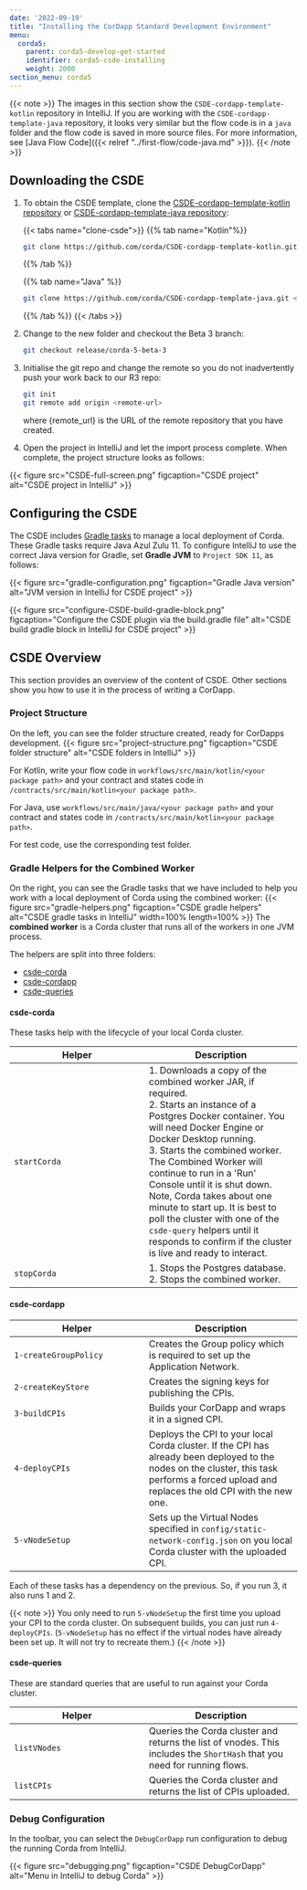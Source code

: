 ```yaml
---
date: '2022-09-19'
title: "Installing the CorDapp Standard Development Environment"
menu:
  corda5:
    parent: corda5-develop-get-started
    identifier: corda5-csde-installing
    weight: 2000
section_menu: corda5
---
```


{{< note >}}
The images in this section show the `CSDE-cordapp-template-kotlin` repository in IntelliJ. If you are working with the `CSDE-cordapp-template-java` repository, it looks very similar but the flow code is in a `java` folder and the flow code is saved in more source files. For more information, see [Java Flow Code]({{< relref "../first-flow/code-java.md" >}}).
{{< /note >}}

## Downloading the CSDE

1. To obtain the CSDE template, clone the [CSDE-cordapp-template-kotlin repository](https://github.com/corda/CSDE-cordapp-template-kotlin) or [CSDE-cordapp-template-java repository](https://github.com/corda/CSDE-cordapp-template-java):

   {{< tabs name="clone-csde">}}
   {{% tab name="Kotlin"%}}
   ```sh
   git clone https://github.com/corda/CSDE-cordapp-template-kotlin.git <local-folder>
   ```
   {{% /tab %}}

   {{% tab name="Java" %}}
   ```sh
   git clone https://github.com/corda/CSDE-cordapp-template-java.git <local-folder>
   ```
   {{% /tab %}}
   {{< /tabs >}}

2. Change to the new folder and checkout the Beta 3 branch:

   ```sh
   git checkout release/corda-5-beta-3
   ```

3. Initialise the git repo and change the remote so you do not inadvertently push your work back to our R3 repo:

   ```sh
   git init
   git remote add origin <remote-url>
   ```

   where {remote_url} is the URL of the remote repository that you have created.

3. Open the project in IntelliJ and let the import process complete.
  When complete, the project structure looks as follows:

  {{< figure src="CSDE-full-screen.png" figcaption="CSDE project" alt="CSDE project in IntelliJ" >}}


## Configuring the CSDE

The CSDE includes [Gradle tasks](#gradle-helpers-for-the-combined-worker) to manage a local deployment of Corda. These Gradle tasks require Java Azul Zulu 11. To configure IntelliJ to use the correct Java version for Gradle, set **Gradle JVM** to `Project SDK 11`, as follows:

{{< figure src="gradle-configuration.png" figcaption="Gradle Java version" alt="JVM version in IntelliJ for CSDE project" >}}

{{< figure src="configure-CSDE-build-gradle-block.png" figcaption="Configure the CSDE plugin via the build.gradle file" alt="CSDE build gradle block in IntelliJ for CSDE project" >}}

## CSDE Overview

This section provides an overview of the content of CSDE. Other sections show you how to use it in the process of writing a CorDapp.

### Project Structure

On the left, you can see the folder structure created, ready for CorDapps development.
 {{< figure src="project-structure.png" figcaption="CSDE folder structure" alt="CSDE folders in IntelliJ" >}}

For Kotlin, write your flow code in `workflows/src/main/kotlin/<your package path>` and your contract and states code in `/contracts/src/main/kotlin<your package path>`.

For Java, use `workflows/src/main/java/<your package path>` and your contract and states code in `/contracts/src/main/kotlin<your package path>`.

For test code, use the corresponding test folder.
### Gradle Helpers for the Combined Worker

On the right, you can see the Gradle tasks that we have included to help you work with a local deployment of Corda using the combined worker:
{{< figure src="gradle-helpers.png" figcaption="CSDE gradle helpers" alt="CSDE gradle tasks in IntelliJ" width=100% length=100% >}}
The **combined worker** is a Corda cluster that runs all of the workers in one JVM process.

The helpers are split into three folders:
* [csde-corda](#csde-corda)
* [csde-cordapp](#csde-cordapp)
* [csde-queries](#csde-queries)

#### csde-corda

These tasks help with the lifecycle of your local Corda cluster.

| <div style="width:220px">Helper   </div> | Description                                                                                                                                                                                                                                                                                                                                                                                                                                                                                                                                                                                     |
| ---------------------------------------- |-------------------------------------------------------------------------------------------------------------------------------------------------------------------------------------------------------------------------------------------------------------------------------------------------------------------------------------------------------------------------------------------------------------------------------------------------------------------------------------------------------------------------------------------------------------------------------------------------|
| `startCorda`                             | 1. Downloads a copy of the combined worker JAR, if required. <br> 2. Starts an instance of a Postgres Docker container. You will need Docker Engine or Docker Desktop running.<br> 3. Starts the combined worker. The Combined Worker will continue to run in a 'Run' Console until it is shut down. <br> Note, Corda takes about one minute to start up. It is best to poll the cluster with one of the `csde-query` helpers until it responds to confirm if the cluster is live and ready to interact. |
| `stopCorda`                              | 1. Stops the Postgres database. <br> 2. Stops the combined worker.        |

#### csde-cordapp

| <div style="width:220px">Helper</div> | Description                                                                                                                                                                             |
|---------------------------------------|-----------------------------------------------------------------------------------------------------------------------------------------------------------------------------------------|
| `1-createGroupPolicy`                 | Creates the Group policy which is required to set up the Application Network.                                                                                                           |
| `2-createKeyStore`                    | Creates the signing keys for publishing the CPIs.                                                                                                                                       |
| `3-buildCPIs`                         | Builds your CorDapp and wraps it in a signed CPI.                                                                                                                                       |
| `4-deployCPIs`                        | Deploys the CPI to your local Corda cluster. If the CPI has already been deployed to the nodes on the cluster, this task performs a forced upload and replaces the old CPI with the new one. |
| `5-vNodeSetup`                        | Sets up the Virtual Nodes specified in `config/static-network-config.json` on you local Corda cluster with the uploaded CPI.                                                            |

Each of these tasks has a dependency on the previous. So, if you run 3, it also runs 1 and 2.

{{< note >}}
You only need to run `5-vNodeSetup` the first time you upload your CPI to the corda cluster. On subsequent builds, you can just run `4-deployCPIs`. (`5-vNodeSetup` has no effect if the virtual nodes have already been set up. It will not try to recreate them.)
{{< /note >}}

#### csde-queries

These are standard queries that are useful to run against your Corda cluster.

| <div style="width:220px">Helper</div> | Description                                                                                                               |
| ------------------------------------- | ------------------------------------------------------------------------------------------------------------------------- |
| `listVNodes`                          | Queries the Corda cluster and returns the list of vnodes. This includes the `ShortHash` that you  need for running flows. |
| `listCPIs`                          | Queries the Corda cluster and returns the list of CPIs uploaded. |

### Debug Configuration
In the toolbar, you can select the `DebugCorDapp` run configuration to debug the running Corda from IntelliJ.

{{< figure src="debugging.png" figcaption="CSDE DebugCorDapp" alt="Menu in IntelliJ to debug Corda" >}}
